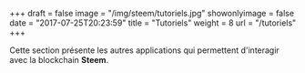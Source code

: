 +++
draft = false
image = "/img/steem/tutoriels.jpg"
showonlyimage = false
date = "2017-07-25T20:23:59"
title = "Tutoriels"
weight = 8
url = "/tutoriels"
+++

Cette section présente les autres applications qui permettent d'interagir avec la blockchain **Steem**.
<!--more-->
